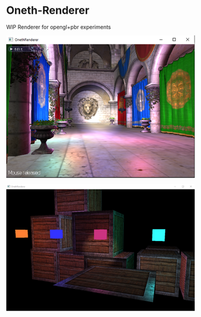 # Oneth-Renderer
WIP Renderer for opengl+pbr experiments

!["Crytek's sponza model"](screenShots/sponza.png)

![](screenShots/mixedLightScene.png)
